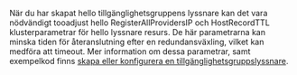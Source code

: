 När du har skapat hello tillgänglighetsgruppens lyssnare kan det vara nödvändigt tooadjust hello RegisterAllProvidersIP och HostRecordTTL klusterparametrar för hello lyssnare resurs. De här parametrarna kan minska tiden för återanslutning efter en redundansväxling, vilket kan medföra att timeout. Mer information om dessa parametrar, samt exempelkod finns [skapa eller konfigurera en tillgänglighetsgruppslyssnare](https://msdn.microsoft.com/library/hh213080.aspx#MultiSubnetFailover).

